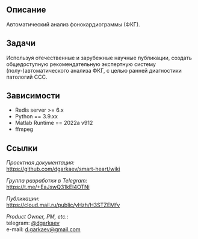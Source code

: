 ## Описание
Автоматический анализ фонокардиограммы (ФКГ).

## Задачи
Используя отечественные и зарубежные научные публикации, создать общедоступную рекомендательную экспертную систему (полу-)автоматического анализа ФКГ, с целью ранней диагностики патологий ССС.

## Зависимости
* Redis server >= 6.x
* Python == 3.9.xx
* Matlab Runtime == 2022a v912
* ffmpeg

## Ссылки

*Проектная документация:*<br> <https://github.com/dgarkaev/smart-heart/wiki>

*Группа разработки в Telegram:* <br> <https://t.me/+EaJswQ31kEI4OTNi>

*Публикации:* <br> 
<https://cloud.mail.ru/public/yHzh/H3STZEMfv>

*Product Owner, PM, etc.:* 
<br>telegram: [@dgarkaev](https://t.me/dgarkaev)
<br>e-mail: <d.garkaev@gmail.com>
